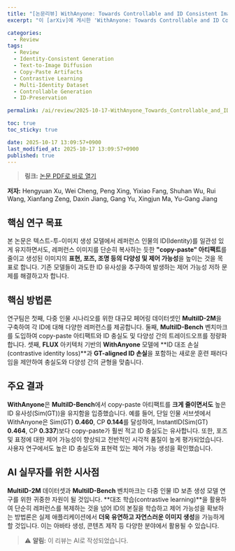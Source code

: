 ```yaml
---
title: "[논문리뷰] WithAnyone: Towards Controllable and ID Consistent Image Generation"
excerpt: "이 [arXiv]에 게시한 'WithAnyone: Towards Controllable and ID Consistent Image Generation' 논문에 대한 자세한 리뷰입니다."

categories:
  - Review
tags:
  - Review
  - Identity-Consistent Generation
  - Text-to-Image Diffusion
  - Copy-Paste Artifacts
  - Contrastive Learning
  - Multi-Identity Dataset
  - Controllable Generation
  - ID-Preservation

permalink: /ai/review/2025-10-17-WithAnyone_Towards_Controllable_and_ID_Consistent_Image_Generation/

toc: true
toc_sticky: true

date: 2025-10-17 13:09:57+0900
last_modified_at: 2025-10-17 13:09:57+0900
published: true
---
```

> **링크:** [논문 PDF로 바로 열기](https://arxiv.org/abs/2510.14975)

**저자:** Hengyuan Xu, Wei Cheng, Peng Xing, Yixiao Fang, Shuhan Wu, Rui Wang, Xianfang Zeng, Daxin Jiang, Gang Yu, Xingjun Ma, Yu-Gang Jiang



## 핵심 연구 목표
본 논문은 텍스트-투-이미지 생성 모델에서 레퍼런스 인물의 ID(Identity)를 일관성 있게 유지하면서도, 레퍼런스 이미지를 단순히 복사하는 듯한 **"copy-paste" 아티팩트**를 줄이고 생성된 이미지의 **표현, 포즈, 조명 등의 다양성 및 제어 가능성**을 높이는 것을 목표로 합니다. 기존 모델들이 과도한 ID 유사성을 추구하여 발생하는 제어 가능성 저하 문제를 해결하고자 합니다.

## 핵심 방법론
연구팀은 첫째, 다중 인물 시나리오를 위한 대규모 페어링 데이터셋인 **MultiID-2M**을 구축하여 각 ID에 대해 다양한 레퍼런스를 제공합니다. 둘째, **MultiID-Bench** 벤치마크를 도입하여 copy-paste 아티팩트와 ID 충실도 및 다양성 간의 트레이드오프를 정량화합니다. 셋째, **FLUX** 아키텍처 기반의 **WithAnyone** 모델에 **ID 대조 손실(contrastive identity loss)**과 **GT-aligned ID 손실**을 포함하는 새로운 훈련 패러다임을 제안하여 충실도와 다양성 간의 균형을 맞춥니다.

## 주요 결과
**WithAnyone**은 **MultiID-Bench**에서 copy-paste 아티팩트를 **크게 줄이면서도** 높은 ID 유사성(Sim(GT))을 유지함을 입증했습니다. 예를 들어, 단일 인물 서브셋에서 WithAnyone은 Sim(GT) **0.460**, CP **0.144**를 달성하여, InstantID(Sim(GT) **0.464**, CP **0.337**)보다 copy-paste가 훨씬 적고 ID 충실도는 유사합니다. 또한, 포즈 및 표정에 대한 제어 가능성이 향상되고 전반적인 시각적 품질이 높게 평가되었습니다. 사용자 연구에서도 높은 ID 충실도와 표현력 있는 제어 가능 생성을 확인했습니다.

## AI 실무자를 위한 시사점
**MultiID-2M** 데이터셋과 **MultiID-Bench** 벤치마크는 다중 인물 ID 보존 생성 모델 연구를 위한 귀중한 자원이 될 것입니다. **대조 학습(contrastive learning)**을 활용하여 단순히 레퍼런스를 복제하는 것을 넘어 ID의 본질을 학습하고 제어 가능성을 확보하는 방법론은 실제 애플리케이션에서 **더욱 유연하고 자연스러운 이미지 생성**을 가능하게 할 것입니다. 이는 아바타 생성, 콘텐츠 제작 등 다양한 분야에서 활용될 수 있습니다.

> ⚠️ **알림:** 이 리뷰는 AI로 작성되었습니다.